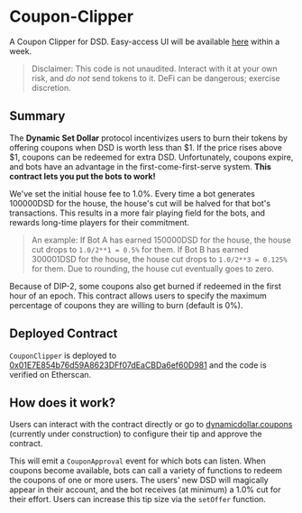 # Coupon-Clipper
A Coupon Clipper for DSD. Easy-access UI will be available [here](https://dynamicdollar.coupons/)
within a week.

> Disclaimer: This code is not unaudited. Interact with it at your own risk,
and *do not* send tokens to it. DeFi can be dangerous; exercise discretion.

## Summary

The **Dynamic Set Dollar** protocol incentivizes users to burn their tokens
by offering coupons when DSD is worth less than $1. If the price rises
above $1, coupons can be redeemed for extra DSD. Unfortunately, coupons
expire, and bots have an advantage in the
first-come-first-serve system. **This contract lets you put the bots to
work!**

We've set the initial house fee to 1.0%. Every time a bot generates
100000DSD for the house, the house's cut will be halved for that bot's
transactions. This results in a more fair playing field for the bots, and
rewards long-time players for their commitment.

> An example: If Bot A has earned 150000DSD for the house, the house cut drops
to `1.0/2**1 = 0.5%` for them. If Bot B has earned 300001DSD for the house, the
house cut drops to `1.0/2**3 = 0.125%` for them. Due to rounding, the house
cut eventually goes to zero.

Because of DIP-2, some coupons also get burned if redeemed in the first hour of
an epoch. This contract allows users to specify the maximum percentage of coupons
they are willing to burn (default is 0%).

## Deployed Contract

`CouponClipper` is deployed to [0x01E7E854b76d59A8623DFf07dEaCBDa6ef60D981](https://etherscan.io/address/0x01E7E854b76d59A8623DFf07dEaCBDa6ef60D981)
and the code is verified on Etherscan.

## How does it work?

Users can interact with the contract directly or go to [dynamicdollar.coupons](https://dynamicdollar.coupons/) (currently under construction) to configure
their tip and approve the contract.

This will emit a `CouponApproval` event for which bots can listen. When
coupons become available, bots can call a variety of functions to redeem
the coupons of one or more users. The users' new DSD will magically appear
in their account, and the bot receives (at minimum) a 1.0% cut for their
effort. Users can increase this tip size via the `setOffer` function.
